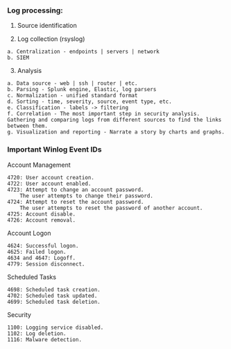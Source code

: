 ### Log processing: ###
  1. Source identification
  
  2. Log collection (rsyslog)
  
    a. Centralization - endpoints | servers | network
    b. SIEM
  
  3. Analysis
  
    a. Data source - web | ssh | router | etc.
    b. Parsing - Splunk engine, Elastic, log parsers
    c. Normalization - unified standard format
    d. Sorting - time, severity, source, event type, etc.
    e. Classification - labels -> filtering
    f. Correlation - The most important step in security analysis. Gathering and comparing logs from different sources to find the links between them. 
    g. Visualization and reporting - Narrate a story by charts and graphs.


### Important Winlog Event IDs 
Account Management	

    4720: User account creation.
    4722: User account enabled.
    4723: Attempt to change an account password.
        The user attempts to change their password.
    4724: Attempt to reset the account password.
        The user attempts to reset the password of another account.
    4725: Account disable.
    4726: Account removal.

Account Logon	

    4624: Successful logon.
    4625: Failed logon.
    4634 and 4647: Logoff.
    4779: Session disconnect.

Scheduled Tasks	

    4698: Scheduled task creation.
    4702: Scheduled task updated.
    4699: Scheduled task deletion.

Security	

    1100: Logging service disabled.
    1102: Log deletion.
    1116: Malware detection.
